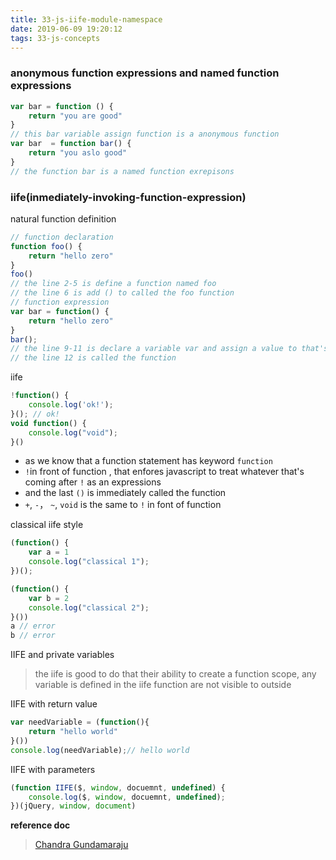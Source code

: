 ```yaml
---
title: 33-js-iife-module-namespace
date: 2019-06-09 19:20:12
tags: 33-js-concepts
---
```

### anonymous function expressions and named function expressions
```javascript
var bar = function () {
    return "you are good"
}
// this bar variable assign function is a anonymous function
var bar  = function bar() {
    return "you aslo good"
}
// the function bar is a named function exrepisons
```

### iife(inmediately-invoking-function-expression)
natural function definition
```javascript
// function declaration
function foo() {
    return "hello zero"
}
foo()
// the line 2-5 is define a function named foo
// the line 6 is add () to called the foo function
// function expression
var bar = function() {
    return "hello zero"
}
bar();
// the line 9-11 is declare a variable var and assign a value to that's of function type
// the line 12 is called the function
```
iife
```javascript
!function() {
    console.log('ok!');
}(); // ok!
void function() {
    console.log("void");
}()
```
* as we know that a function statement has keyword `function`
* `!`in front of function , that enfores javascript to treat whatever that's coming after `!` as an expressions
* and the last `()` is immediately called the function
* `+`, `-`， `~`, `void` is the same to `!` in font of function

classical iife style
```javascript
(function() {
    var a = 1
    console.log("classical 1");
})();

(function() {
    var b = 2
    console.log("classical 2");
}())
a // error
b // error
```
IIFE and private variables
> the iife is good to do that their ability to create a function scope, any variable is defined in the iife function are not visible to outside

IIFE with return value
```javascript
var needVariable = (function(){
    return "hello world"
}())
console.log(needVariable);// hello world
```
IIFE with parameters
```javascript
(function IIFE($, window, docuemnt, undefined) {
    console.log($, window, docuemnt, undefined);
})(jQuery, window, document)
```


**reference doc**
> [Chandra Gundamaraju](https://medium.com/@vvkchandra/essential-javascript-mastering-immediately-invoked-function-expressions-67791338ddc6)

